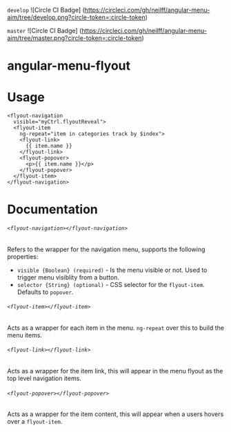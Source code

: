 `develop`
![Circle CI Badge]
(https://circleci.com/gh/neilff/angular-menu-aim/tree/develop.png?circle-token=:circle-token)

`master`
![Circle CI Badge]
(https://circleci.com/gh/neilff/angular-menu-aim/tree/master.png?circle-token=:circle-token)

# angular-menu-flyout

# Usage

```
<flyout-navigation
  visible="myCtrl.flyoutReveal">
  <flyout-item
    ng-repeat="item in categories track by $index">
    <flyout-link>
      {{ item.name }}
    </flyout-link>
    <flyout-popover>
      <p>{{ item.name }}</p>
    </flyout-popover>
  </flyout-item>
</flyout-navigation>
```

# Documentation

###### `<flyout-navigation></flyout-navigation>`

Refers to the wrapper for the navigation menu, supports the following properties:

- `visible {Boolean} (required)` - Is the menu visible or not. Used to trigger menu visiblity from a button.
- `selector {String} (optional)` - CSS selector for the `flyout-item`. Defaults to `popover`.

###### `<flyout-item></flyout-item>`

Acts as a wrapper for each item in the menu. `ng-repeat` over this to build the menu items.

###### `<flyout-link></flyout-link>`

Acts as a wrapper for the item link, this will appear in the menu flyout as the top level navigation items.

###### `<flyout-popover></flyout-popover>`

Acts as a wrapper for the item content, this will appear when a users hovers over a `flyout-item`.
